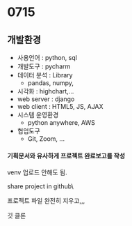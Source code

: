 # 0715

## 개발환경

* 사용언어 : python, sql
* 개발도구 : pycharm
* 데이터 분석 : Library
  * pandas, numpy,
* 시각화 : highchart,...
* web server : django
* web client : HTML5, JS, AJAX
* 시스템 운영환경
  * python anywhere, AWS
* 협업도구
  * Git, Zoom, ...

#### 기획문서와 유사하게 프로젝트 완료보고를 작성

venv 업로드 안해도 됨.

share project in github\

프로젝트 파일 완전히 지우고,,,

깃 클론

